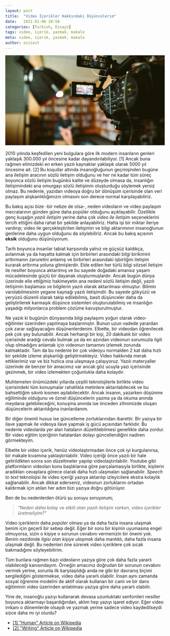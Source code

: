 ```yaml
---
layout: post
title:  "Video İçerikler Hakkındaki Düşüncelerim"
date:   2021-01-06 20:50
categories: [Turkish, Essays]
tags: video, içerik, yazmak, makale
meta: video, içerik, yazmak, makale
author: ozziest
---
```


<div class="flex justify-center pt-4 pb-4">
  <a href="https://pixabay.com/photos/video-camera-optics-photography-2562034/" target="_blank" title="Video İçerikler Hakkındaki Düşüncelerim">
    <img class="rounded shadow-md" src="/images/posts/33.jpg" />
  </a>
</div>

2010 yılında keşfedilen yeni bulgulara göre ilk modern insanların genleri yaklaşık 300.000 yıl öncesine kadar dayandırılabiliyor. [1] Ancak buna rağmen elimizdeki en erken yazılı kaynaklar yaklaşık olarak 5000 yıl öncesine ait. [2] Bu koşullar altında insanoğluğunun geçmişinden bugüne ana iletişim aracının sözlü iletişim olduğunu ve her ne kadar tüm süreç boyunca sözlü iletişim bugünkü kalite ve düzeyde olmasa da, insanlığın iletişimindeki ana omurgayı sözlü iletişimin oluşturduğu söylemek yersiz olmaz. Bu nedenle, yazıdan videoya doğru bir dönüşüm içerisinde olan veri paylaşım alışkanlıklığımızın olmasını son derece normal karşılayabiliriz.

Bu bakış açısı bize -bir nebze de olsa-, neden videoların ve video paylaşım mecralarının günden güne daha popüler olduğunu açıklayabilir. Özellikle genç kuşağın *yazılı iletişim* yerine daha çok *video ile iletişim* seçeneklerini tercih ettiğini daha rahat bir şekilde anlayabiliriz. Hatta işi bir miktar ileriye vardırıp; video ile gerçekleştirilen iletişimin ve bilgi aktarımının insanoğlunun genlerine daha uygun olduğunu da söylebiliriz. Ancak bu bakış açısının **eksik** olduğunu düşünüyorum.

Tarih boyunca insanlar tabiat karşısında yalnız ve güçsüz kaldıkça, avlanmak ya da hayatta kalmak için birbirleri arasındaki bilgi birikimini arttırmanın zaruretini anlamış ve birbirleri arasındaki işbirliğini iletişim kurarak arttırma yoluna gitmişlerdir. Elde edilen her türlü bilgi sözsel iletişim ile nesiller boyunca aktarılmış ve bu sayede doğadaki amansız yaşam mücadelesinde güçlü bir dayanak oluşturmuşlardır. Ancak bugün dünya üzerinde elle ettiğimiz hakimeyetin ana nedeni sözlü iletişim değil, yazılı iletişimin başlaması ve bilgilerin yazılı olarak aktarılması olmuştur. Bilimin varolabilmesinin yegane kaynağı yazılı iletişimdir. Bu sayede gökyüzü ve yeryüzü düzenli olarak takip edilebilmiş, basit düşünceler daha da geliştirilerek karmaşık düşünce sistemleri oluşturulabilmiş ve insanlığın yaşadığı milyonlarca problem çözüme kavuşturulmuştur.

Ne yazık ki bugünün dünyasında bilgi paylaşımı yoğun olarak video-eğitimler üzerinden yapılmaya başlanmıştır. Bunun uzun vadede yarardan çok zarar sağlayacağını düşünenlerdenim. Elbette, bir videodan öğrenilecek pek çok şey bulunabilir. Ancak herhangi bir kişi, 20 dakikalık bir video içerisinde aradığı cevabı bulmak ya da en azından videonun sorumuzla ilgili olup olmadığını anlamak için videonun tamamını izlemek zorunda kalmaktadır. Tam da bu nedenle bir çok videoyu normalden 2 kat daha hızlı bir şekilde izleme alışkanlığı geliştirmekteyiz. Video hakkında merak ettiklerimiz var ve biz hızlıca ona ulaşmaya çalışıyoruz. Yazılı materyaller üzerinde de benzer bir amacımız var ancak göz ucuyla yazı içerisinde gezinmek, bir video izlemekten çoğunlukla daha kolaydır.

Muhtemelen önümüzdeki yıllarda çeşitli teknolojilerle birlikte video içerisindeki tüm konuşmalar rahatlıkla metinlere aktarılabilecek ve bu bahsettiğim sıkıntı kısmen aşılabilecektir. Ancak insanın, yazarken düşünme eğiliminde olduğunu ve öznel düşüncelerin yazma ya da okuma anında meydana gelebileceğini, konuşma anında ise önceden zihnimizde oluşan düşüncelerin aktarıldığına inanlardanım.

Bir diğer önemli husus ise güncelleme zorluklarından ibarettir. Bir yazıya bir ilave yapmak ile videoya ilave yapmak iş gücü açısından farklıdır. Bu nedenle videolarda yer alan hataların düzeltilebilmesi genellikle daha zordur. Bir video eğitim içeriğinin hatalardan dolayı güncellendiğini nadiren görmekteyim.

Elbette bir video içerik, henüz videolaştırmadan önce çok iyi kurgulanırsa, bir makale kıvamına yaklaştırılabilir. Video içeriği önce yazılı bir hale getirildikten sonra son düzeltmeler yapılıp videolaştırılabilir. Youtube gibi platformların videoları konu başlıklarına göre parçalamasıyla birlikte, kişilerin aradıkları cevaplara görece olarak daha hızlı ulaşmaları sağlanabilir. *Speech to text* teknolojisi ile video içeriği yazıya aktarılıp izleyicilere ekstra kolaylık sağlanabilir. Ancak dikkat ederseniz, videonun zorluklarını ortadan kaldırmak için atılan her adım bizi yazıya doğru götürüyor. 

Ben de bu nedenlerden ötürü şu soruyu soruyorum;

> *"Neden daha kolay ve etkili olan yazılı iletişim varken, video içerikler üretmeliyim?"*

Video içeriklerin daha *popüler* olması ya da daha fazla insana ulaşmak benim için geçerli bir sebep değil. Eğer bir soru bir kişinin uyumasına engel olmuyorsa, sizin o kişiye o sorunun cevabını vermenizin bir önemi yok. Benim nezdimde *ilgisi olan kişiye ulaşmak* daha mantıklı, daha fazla insana ulaşmak değil. Bu nedenleri öne sürerek video içeriklere çok sıcak bakmadığımı söyleyebilirim. 

Tüm bunlara rağmen bazı videoların yazıya göre çok daha fazla yararlı olabileceği kanısındayım. Örneğin amacınız doğrudan bir sorunun cevabını vermek yerine, sorunla ilk karşılaşıldığı anda ne gibi bir davranış biçimi sergilediğini göstermekse, video daha yararlı olabilir. İnsan aynı zamanda sosyal öğrenme modelini de aktif olarak kullanan bir canlı ve bir dans eğitiminin video üzerinden anlatılması yazıya göre daha yararlı olabilir. 

Yine de, insanoğlu yazıyı kullanarak devasa uzunluktaki senfonileri nesiller boyunca aktarmayı başardığından, aklım hep yazıyı işaret ediyor. Eğer video imkanı o dönemlerde olsaydı ve yazmak yerine sadece video kaydedilseydi sizce daha mı iyi olurdu?

- [[1] "Human" Article on Wikipedia](https://en.wikipedia.org/wiki/Human#History)
- [[2] "Writing" Article on Wikipedia](https://en.wikipedia.org/wiki/Writing)